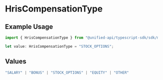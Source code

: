 # HrisCompensationType

## Example Usage

```typescript
import { HrisCompensationType } from "@unified-api/typescript-sdk/sdk/models/shared";

let value: HrisCompensationType = "STOCK_OPTIONS";
```

## Values

```typescript
"SALARY" | "BONUS" | "STOCK_OPTIONS" | "EQUITY" | "OTHER"
```